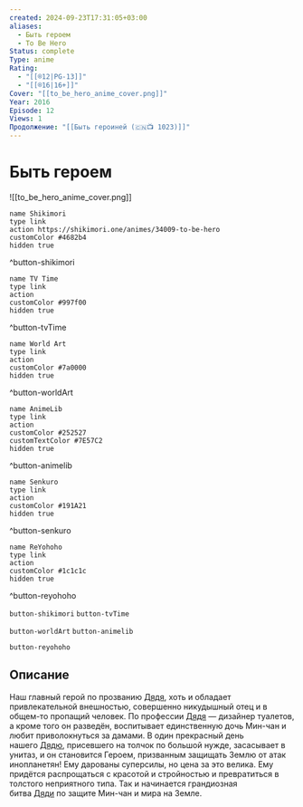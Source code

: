 ```yaml
---
created: 2024-09-23T17:31:05+03:00
aliases:
  - Быть героем
  - To Be Hero
Status: complete
Type: anime
Rating:
  - "[[®️12|PG-13]]"
  - "[[®️16|16+]]"
Cover: "[[to_be_hero_anime_cover.png]]"
Year: 2016
Episode: 12
Views: 1
Продолжение: "[[Быть героиней (🇨🇳📺 1023)]]"
---
```


# Быть героем

![[to_be_hero_anime_cover.png]]

```button
name Shikimori
type link
action https://shikimori.one/animes/34009-to-be-hero
customColor #4682b4
hidden true
```
^button-shikimori

```button
name TV Time
type link
action 
customColor #997f00
hidden true
```
^button-tvTime

```button
name World Art
type link
action 
customColor #7a0000
hidden true
```
^button-worldArt

```button
name AnimeLib
type link
action 
customColor #252527
customTextColor #7E57C2
hidden true
```
^button-animelib

```button
name Senkuro
type link
action 
customColor #191A21
hidden true
```
^button-senkuro

```button
name ReYohoho
type link
action 
customColor #1c1c1c
hidden true
```
^button-reyohoho



`button-shikimori` `button-tvTime`

`button-worldArt` `button-animelib`

`button-reyohoho`

## Описание

Наш главный герой по прозванию [Дядя](https://shikimori.one/characters/145035-uncle), хоть и обладает привлекательной внешностью, совершенно никудышный отец и в общем-то пропащий человек. По профессии [Дядя](https://shikimori.one/characters/145035-uncle) — дизайнер туалетов, а кроме того он разведён, воспитывает единственную дочь Мин-чан и любит приволокнуться за дамами. В один прекрасный день нашего [Дядю](https://shikimori.one/characters/145035-uncle), присевшего на толчок по большой нужде, засасывает в унитаз, и он становится Героем, призванным защищать Землю от атак инопланетян! Ему дарованы суперсилы, но цена за это велика. Ему придётся распрощаться с красотой и стройностью и превратиться в толстого неприятного типа. Так и начинается грандиозная битва [Дяди](https://shikimori.one/characters/145035-uncle) по защите Мин-чан и мира на Земле.
